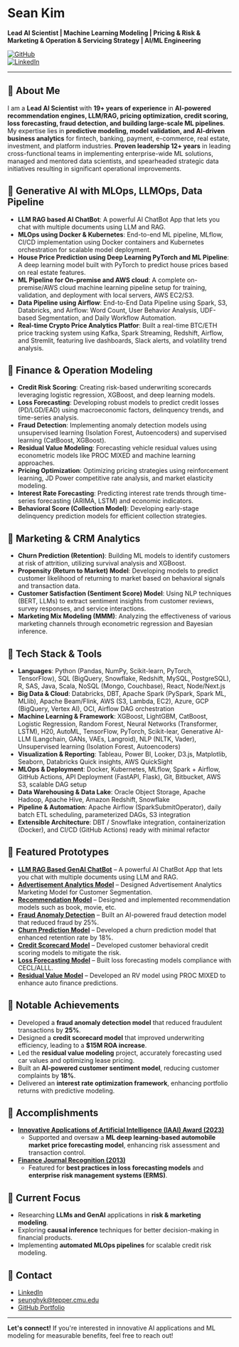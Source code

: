 # Sean Kim  
**Lead AI Scientist | Machine Learning Modeling | Pricing & Risk & Marketing & Operation & Servicing Strategy | AI/ML Engineering**  

[![GitHub](https://img.shields.io/badge/GitHub-seankim0-black?style=flat-square&logo=github)](https://github.com/seankim0)  
[![LinkedIn](https://img.shields.io/badge/LinkedIn-SeanKim-blue?style=flat-square&logo=linkedin)](https://www.linkedin.com/in/seung-hyun-sean-kim/)  

---
## 🔹 About Me  
I am a **Lead AI Scientist** with **19+ years of experience** in **AI-powered recommendation engines, LLM/RAG, pricing optimization, credit scoring, loss forecasting, fraud detection, and building large-scale ML pipelines**. My expertise lies in **predictive modeling, model validation, and AI-driven business analytics** for fintech, banking, payment, e-commerce, real estate, investment, and platform industries. **Proven leadership 12+ years** in leading cross-functional teams in implementing enterprise-wide ML solutions, managed and mentored data scientists, and spearheaded strategic data initiatives resulting in significant operational improvements.

## 🔹 Generative AI with MLOps, LLMOps, Data Pipeline
- **LLM RAG based AI ChatBot**: A powerful AI ChatBot App that lets you chat with multiple documents using LLM and RAG.
- **MLOps using Docker & Kubernetes**: End-to-end ML pipeline, MLflow, CI/CD implementation using Docker containers and Kubernetes orchestration for scalable model deployment.
- **House Price Prediction using Deep Learning PyTorch and ML Pipeline**: A deep learning model built with PyTorch to predict house prices based on real estate features.
- **ML Pipeline for On-premise and AWS cloud**: A complete on-premise/AWS cloud machine learning pipeline setup for training, validation, and deployment with local servers, AWS EC2/S3.
- **Data Pipeline using Airflow**: End-to-End Data Pipeline using Spark, S3, Databricks, and Airflow: Word Count, User Behavior Analysis, UDF-based Segmentation, and Daily Workflow Automation.
- **Real-time Crypto Price Analytics Platfor**: Built a real-time BTC/ETH price tracking system using Kafka, Spark Streaming, Redshift, Airflow, and Stremlit, featuring live dashboards, Slack alerts, and volatility trend analysis.

## 🔹 Finance & Operation Modeling
- **Credit Risk Scoring**: Creating risk-based underwriting scorecards leveraging logistic regression, XGBoost, and deep learning models.
- **Loss Forecasting**: Developing robust models to predict credit losses (PD/LGD/EAD) using macroeconomic factors, delinquency trends, and time-series analysis.
- **Fraud Detection**: Implementing anomaly detection models using unsupervised learning (Isolation Forest, Autoencoders) and supervised learning (CatBoost, XGBoost).
- **Residual Value Modeling**: Forecasting vehicle residual values using econometric models like PROC MIXED and machine learning approaches.
- **Pricing Optimization**: Optimizing pricing strategies using reinforcement learning, JD Power competitive rate analysis, and market elasticity modeling.
- **Interest Rate Forecasting**: Predicting interest rate trends through time-series forecasting (ARIMA, LSTM) and economic indicators.
- **Behavioral Score (Collection Model)**: Developing early-stage delinquency prediction models for efficient collection strategies.

## 🔹 Marketing & CRM Analytics
- **Churn Prediction (Retention)**: Building ML models to identify customers at risk of attrition, utilizing survival analysis and XGBoost.
- **Propensity (Return to Market) Model**: Developing models to predict customer likelihood of returning to market based on behavioral signals and transaction data.
- **Customer Satisfaction (Sentiment Score) Model**: Using NLP techniques (BERT, LLMs) to extract sentiment insights from customer reviews, survey responses, and service interactions.
- **Marketing Mix Modeling (MMM)**: Analyzing the effectiveness of various marketing channels through econometric regression and Bayesian inference.

## 🔹 Tech Stack & Tools
- **Languages**: Python (Pandas, NumPy, Scikit-learn, PyTorch, TensorFlow), SQL (BigQuery, Snowflake, Redshift, MySQL, PostgreSQL), R, SAS, Java, Scala, NoSQL (Mongo, Couchbase), React, Node/Next.js
- **Big Data & Cloud**: Databricks, DBT, Apache Spark (PySpark, Spark ML, MLlib), Apache Beam/Flink, AWS (S3, Lambda, EC2), Azure, GCP (BigQuery, Vertex AI), OCI, Airflow DAG orchestration
- **Machine Learning & Framework**: XGBoost, LightGBM, CatBoost, Logistic Regression, Random Forest, Neural Networks (Transformer, LSTM), H20, AutoML, TensorFlow, PyTorch, Scikit-lear, Generative AI-LLM (Langchain, GANs, VAEs, Langroid), NLP (NLTK, Vader), Unsupervised learning (Isolation Forest, Autoencoders)
- **Visualization & Reporting**: Tableau, Power BI, Looker, D3.js, Matplotlib, Seaborn, Databricks Quick insights, AWS QuickSight
- **MLOps & Deployment**: Docker, Kubernetes, MLflow, Spark + Airflow, GitHub Actions, API Deployment (FastAPI, Flask), Git, Bitbucket, AWS S3, scalable DAG setup
- **Data Warehousing & Data Lake**: Oracle Object Storage, Apache Hadoop, Apache Hive, Amazon Redshift, Snowflake
- **Pipeline & Automation**: Apache Airflow (SparkSubmitOperator), daily batch ETL scheduling, parameterized DAGs, S3 integration
- **Extensible Architecture**: DBT / Snowflake integration, containerization (Docker), and CI/CD (GitHub Actions) ready with minimal refactor

## 🔹 Featured Prototypes 
- **[LLM RAG Based GenAI ChatBot](https://github.com/seankim0/llm_rag_gen_ai_chatbot)** – A powerful AI ChatBot App that lets you chat with multiple documents using LLM and RAG.<br>
- **[Advertisement Analytics Model](https://github.com/seankim0/advertising_marketing)** – Designed Advertisement Analytics Marketing Model for Customer Segmentation.<br>
- **[Recommendation Model](https://github.com/seankim0/recommender_algorithm)** – Designed and implemented recommendation models such as book, movie, etc.<br>
- **[Fraud Anomaly Detection](https://github.com/seankim0/fraud_detection)** – Built an AI-powered fraud detection model that reduced fraud by 25%.<br>
- **[Churn Prediction Model](https://github.com/seankim0/churn_prediction)** – Developed a churn prediction model that enhanced retention rate by 18%.<br>
- **[Credit Scorecard Model](https://github.com/seankim0/credit_risk_scoring)** – Developed customer behavioral credit scoring models to mitigate the risk.<br>
- **[Loss Forecasting Model](#)** – Built loss forecasting models compliance with CECL/ALLL.<br>
- **[Residual Value Model](#)** – Developed an RV model using PROC MIXED to enhance auto finance predictions.<br>

## 🔹 Notable Achievements
- Developed a **fraud anomaly detection model** that reduced fraudulent transactions by **25%**.
- Designed a **credit scorecard model** that improved underwriting efficiency, leading to a **$15M ROA increase**.
- Led the **residual value modeling** project, accurately forecasting used car values and optimizing lease pricing.
- Built an **AI-powered customer sentiment model**, reducing customer complaints by **18%**.
- Delivered an **interest rate optimization framework**, enhancing portfolio returns with predictive modeling.

## 🔹 Accomplishments
- **[Innovative Applications of Artificial Intelligence (IAAI) Award (2023)](https://ojs.aaai.org/index.php/AAAI/article/view/26842)**  
  - Supported and oversaw a **ML deep learning-based automobile market price forecasting model**, enhancing risk assessment and transaction control.
- **[Finance Journal Recognition (2013)](https://news.mt.co.kr/mtview.php?no=2013020411389618394)**  
  - Featured for **best practices in loss forecasting models** and **enterprise risk management systems (ERMS)**.

## 🔹 Current Focus
- Researching **LLMs and GenAI** applications in **risk & marketing modeling**.
- Exploring **causal inference** techniques for better decision-making in financial products.
- Implementing **automated MLOps pipelines** for scalable credit risk modeling.

## 🔹 Contact  
- [LinkedIn](https://www.linkedin.com/in/sean-seunghyun-kim/)  
- seunghyk@tepper.cmu.edu  
- [GitHub Portfolio](https://github.com/seankim0)  

---

**Let's connect!** If you're interested in innovative AI applications and ML modeling for measurable benefits, feel free to reach out!


